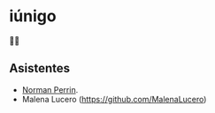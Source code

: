 # iúnigo

🙈🙉

## Asistentes

- [Norman Perrin](https://github.com/normanperrin).
- Malena Lucero (https://github.com/MalenaLucero)
